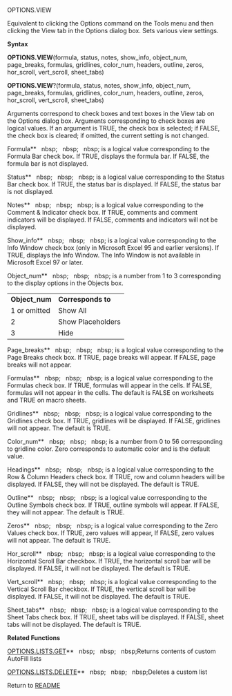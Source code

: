 OPTIONS.VIEW

Equivalent to clicking the Options command on the Tools menu and then
clicking the View tab in the Options dialog box. Sets various view
settings.

**Syntax**

**OPTIONS.VIEW**(formula, status, notes, show\_info, object\_num,
page\_breaks, formulas, gridlines, color\_num, headers, outline, zeros,
hor\_scroll, vert\_scroll, sheet\_tabs)

**OPTIONS.VIEW**?(formula, status, notes, show\_info, object\_num,
page\_breaks, formulas, gridlines, color\_num, headers, outline, zeros,
hor\_scroll, vert\_scroll, sheet\_tabs)

Arguments correspond to check boxes and text boxes in the View tab on
the Options dialog box. Arguments corresponding to check boxes are
logical values. If an argument is TRUE, the check box is selected; if
FALSE, the check box is cleared; if omitted, the current setting is not
changed.

Formula**&nbsp;&nbsp;&nbsp;nbsp;&nbsp;&nbsp;&nbsp;nbsp;&nbsp;&nbsp;&nbsp;nbsp;&nbsp;is a logical value corresponding to the
Formula Bar check box. If TRUE, displays the formula bar. If FALSE, the
formula bar is not displayed.

Status**&nbsp;&nbsp;&nbsp;nbsp;&nbsp;&nbsp;&nbsp;nbsp;&nbsp;&nbsp;&nbsp;nbsp;&nbsp;is a logical value corresponding to the
Status Bar check box. If TRUE, the status bar is displayed. If FALSE,
the status bar is not displayed.

Notes**&nbsp;&nbsp;&nbsp;nbsp;&nbsp;&nbsp;&nbsp;nbsp;&nbsp;&nbsp;&nbsp;nbsp;&nbsp;is a logical value corresponding to the
Comment & Indicator check box. If TRUE, comments and comment indicators
will be displayed. If FALSE, comments and indicators will not be
displayed.

Show\_info**&nbsp;&nbsp;&nbsp;nbsp;&nbsp;&nbsp;&nbsp;nbsp;&nbsp;&nbsp;&nbsp;nbsp;&nbsp;is a logical value corresponding to
the Info Window check box (only in Microsoft Excel 95 and earlier
versions). If TRUE, displays the Info Window. The Info Window is not
available in Microsoft Excel 97 or later.

Object\_num**&nbsp;&nbsp;&nbsp;nbsp;&nbsp;&nbsp;&nbsp;nbsp;&nbsp;&nbsp;&nbsp;nbsp;&nbsp;is a number from 1 to 3 corresponding
to the display options in the Objects box.

|                 |                    |
| --------------- | ------------------ |
| **Object\_num** | **Corresponds to** |
| 1 or omitted    | Show All           |
| 2               | Show Placeholders  |
| 3               | Hide               |

Page\_breaks**&nbsp;&nbsp;&nbsp;nbsp;&nbsp;&nbsp;&nbsp;nbsp;&nbsp;&nbsp;&nbsp;nbsp;&nbsp;is a logical value corresponding to
the Page Breaks check box. If TRUE, page breaks will appear. If FALSE,
page breaks will not appear.

Formulas**&nbsp;&nbsp;&nbsp;nbsp;&nbsp;&nbsp;&nbsp;nbsp;&nbsp;&nbsp;&nbsp;nbsp;&nbsp;is a logical value corresponding to the
Formulas check box. If TRUE, formulas will appear in the cells. If
FALSE, formulas will not appear in the cells. The default is FALSE on
worksheets and TRUE on macro sheets.

Gridlines**&nbsp;&nbsp;&nbsp;nbsp;&nbsp;&nbsp;&nbsp;nbsp;&nbsp;&nbsp;&nbsp;nbsp;&nbsp;is a logical value corresponding to the
Gridlines check box. If TRUE, gridlines will be displayed. If FALSE,
gridlines will not appear. The default is TRUE.

Color\_num**&nbsp;&nbsp;&nbsp;nbsp;&nbsp;&nbsp;&nbsp;nbsp;&nbsp;&nbsp;&nbsp;nbsp;&nbsp;is a number from 0 to 56 corresponding
to gridline color. Zero corresponds to automatic color and is the
default value.

Headings**&nbsp;&nbsp;&nbsp;nbsp;&nbsp;&nbsp;&nbsp;nbsp;&nbsp;&nbsp;&nbsp;nbsp;&nbsp;is a logical value corresponding to the
Row & Column Headers check box. If TRUE, row and column headers will be
displayed. If FALSE, they will not be displayed. The default is TRUE.

Outline**&nbsp;&nbsp;&nbsp;nbsp;&nbsp;&nbsp;&nbsp;nbsp;&nbsp;&nbsp;&nbsp;nbsp;&nbsp;is a logical value corresponding to the
Outline Symbols check box. If TRUE, outline symbols will appear. If
FALSE, they will not appear. The default is TRUE.

Zeros**&nbsp;&nbsp;&nbsp;nbsp;&nbsp;&nbsp;&nbsp;nbsp;&nbsp;&nbsp;&nbsp;nbsp;&nbsp;is a logical value corresponding to the
Zero Values check box. If TRUE, zero values will appear, If FALSE, zero
values will not appear. The default is TRUE.

Hor\_scroll**&nbsp;&nbsp;&nbsp;nbsp;&nbsp;&nbsp;&nbsp;nbsp;&nbsp;&nbsp;&nbsp;nbsp;&nbsp;is a logical value corresponding to
the Horizontal Scroll Bar checkbox. If TRUE, the horizontal scroll bar
will be displayed. If FALSE, it will not be displayed. The default is
TRUE.

Vert\_scroll**&nbsp;&nbsp;&nbsp;nbsp;&nbsp;&nbsp;&nbsp;nbsp;&nbsp;&nbsp;&nbsp;nbsp;&nbsp;is a logical value corresponding to
the Vertical Scroll Bar checkbox. If TRUE, the vertical scroll bar will
be displayed. If FALSE, it will not be displayed. The default is TRUE.

Sheet\_tabs**&nbsp;&nbsp;&nbsp;nbsp;&nbsp;&nbsp;&nbsp;nbsp;&nbsp;&nbsp;&nbsp;nbsp;&nbsp;is a logical value corresponding to
the Sheet Tabs check box. If TRUE, sheet tabs will be displayed. If
FALSE, sheet tabs will not be displayed. The default is TRUE.

**Related Functions**

[OPTIONS.LISTS.GET](OPTIONS.LISTS.GET.md)**&nbsp;&nbsp;&nbsp;nbsp;&nbsp;&nbsp;&nbsp;nbsp;&nbsp;&nbsp;&nbsp;nbsp;Returns contents of custom AutoFill
lists

[OPTIONS.LISTS.DELETE](OPTIONS.LISTS.DELETE.md)**&nbsp;&nbsp;&nbsp;nbsp;&nbsp;&nbsp;&nbsp;nbsp;&nbsp;&nbsp;&nbsp;nbsp;Deletes a custom list



Return to [README](README.md)

